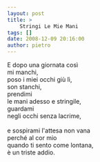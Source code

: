 ```yaml
---
layout: post
title: >
    Stringi Le Mie Mani
tags: []
date: 2008-12-09 20:16:00
author: pietro
---
```

E dopo una giornata così<br/>mi manchi,<br/>poso i miei occhi giù lì,<br/>son stanchi,<br/>prendimi<br/>le mani adesso e stringile,<br/>guardami<br/>negli occhi senza lacrime,<br/><br/>e sospirami l'attesa non vana<br/>perché al cor mio<br/>quando ti sento come lontana,<br/>è un triste addio.
